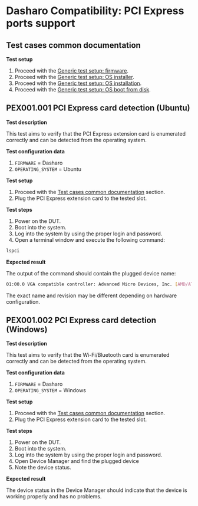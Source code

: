 # Dasharo Compatibility: PCI Express ports support

## Test cases common documentation

**Test setup**

1. Proceed with the
    [Generic test setup: firmware](../generic-test-setup.md#firmware).
2. Proceed with the
    [Generic test setup: OS installer](../generic-test-setup.md#os-installer).
3. Proceed with the
    [Generic test setup: OS installation](../generic-test-setup.md#os-installation).
4. Proceed with the
    [Generic test setup: OS boot from disk](../generic-test-setup.md#os-boot-from-disk).

## PEX001.001 PCI Express card detection (Ubuntu)

**Test description**

This test aims to verify that the PCI Express extension card is enumerated
correctly and can be detected from the operating system.

**Test configuration data**

1. `FIRMWARE` = Dasharo
2. `OPERATING_SYSTEM` = Ubuntu

**Test setup**

1. Proceed with the
    [Test cases common documentation](#test-cases-common-documentation) section.
2. Plug the PCI Express extension card to the tested slot.

**Test steps**

1. Power on the DUT.
2. Boot into the system.
3. Log into the system by using the proper login and password.
4. Open a terminal window and execute the following command:

```bash
lspci
```

**Expected result**

The output of the command should contain the plugged device name:

```bash
01:00.0 VGA compatible controller: Advanced Micro Devices, Inc. [AMD/ATI] Turks PRO [Radeon HD 7570]
```

The exact name and revision may be different depending on hardware configuration.

## PEX001.002 PCI Express card detection (Windows)

**Test description**

This test aims to verify that the Wi-Fi/Bluetooth card is enumerated correctly
and can be detected from the operating system.

**Test configuration data**

1. `FIRMWARE` = Dasharo
2. `OPERATING_SYSTEM` = Windows

**Test setup**

1. Proceed with the
    [Test cases common documentation](#test-cases-common-documentation) section.
2. Plug the PCI Express extension card to the tested slot.

**Test steps**

1. Power on the DUT.
2. Boot into the system.
3. Log into the system by using the proper login and password.
4. Open Device Manager and find the plugged device
5. Note the device status.

**Expected result**

The device status in the Device Manager should indicate that the device is
working properly and has no problems.
